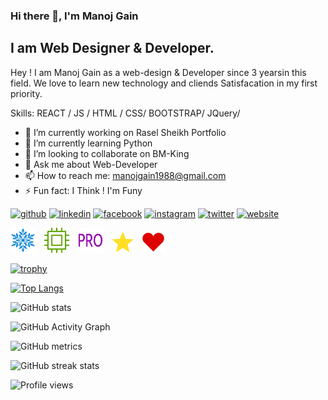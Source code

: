 
### Hi there 👋, I'm Manoj Gain
## I am Web Designer & Developer.


Hey !  I am  Manoj Gain as a web-design & Developer  since 3 yearsin this field. We love to learn new technology and cliends Satisfacation in my first priority.

Skills:  REACT / JS / HTML / CSS/ BOOTSTRAP/ JQuery/

- 🔭 I’m currently working on Rasel Sheikh Portfolio 
- 🌱 I’m currently learning Python 
- 👯 I’m looking to collaborate on BM-King 
- 💬 Ask me about Web-Developer 
- 📫 How to reach me: manojgain1988@gmail.com 
- ⚡ Fun fact: I Think ! I'm Funy 


[<img src='https://cdn.jsdelivr.net/npm/simple-icons@3.0.1/icons/github.svg' alt='github' height='40'>](https://github.com/manojgain1988)  [<img src='https://cdn.jsdelivr.net/npm/simple-icons@3.0.1/icons/linkedin.svg' alt='linkedin' height='40'>](https://www.linkedin.com/in/https://www.linkedin.com/in/manojgain1988//)  [<img src='https://cdn.jsdelivr.net/npm/simple-icons@3.0.1/icons/facebook.svg' alt='facebook' height='40'>](https://www.facebook.com/https://facebook.com/web.manojgain)  [<img src='https://cdn.jsdelivr.net/npm/simple-icons@3.0.1/icons/instagram.svg' alt='instagram' height='40'>](https://www.instagram.com/https://www.instagram.com/web.manojgain//)  [<img src='https://cdn.jsdelivr.net/npm/simple-icons@3.0.1/icons/twitter.svg' alt='twitter' height='40'>](https://twitter.com/https://twitter.com/ManojGain2)  [<img src='https://cdn.jsdelivr.net/npm/simple-icons@3.0.1/icons/icloud.svg' alt='website' height='40'>](https://manojgain1988.github.io/manoj-gain-portfolio-3/)  

<a href='https://archiveprogram.github.com/'><img src='https://raw.githubusercontent.com/acervenky/animated-github-badges/master/assets/acbadge.gif' width='40' height='40'></a> <a href='https://docs.github.com/en/developers'><img src='https://raw.githubusercontent.com/acervenky/animated-github-badges/master/assets/devbadge.gif' width='40' height='40'></a> <a href='https://github.com/pricing'><img src='https://raw.githubusercontent.com/acervenky/animated-github-badges/master/assets/pro.gif' width='40' height='40'></a> <a href='https://stars.github.com/'><img src='https://raw.githubusercontent.com/acervenky/animated-github-badges/master/assets/starbadge.gif' width='35' height='35'></a> <a href='https://docs.github.com/en/github/supporting-the-open-source-community-with-github-sponsors'><img src='https://raw.githubusercontent.com/acervenky/animated-github-badges/master/assets/sponsorbadge.gif' width='35' height='35'></a> 

[![trophy](https://github-profile-trophy.vercel.app/?username=manojgain1988)](https://github.com/ryo-ma/github-profile-trophy)

[![Top Langs](https://github-readme-stats.vercel.app/api/top-langs/?username=manojgain1988)](https://github.com/anuraghazra/github-readme-stats)

![GitHub stats](https://github-readme-stats.vercel.app/api?username=manojgain1988&show_icons=true&count_private=true)  

![GitHub Activity Graph](https://activity-graph.herokuapp.com/graph?username=manojgain1988)  

![GitHub metrics](https://metrics.lecoq.io/manojgain1988)  

![GitHub streak stats](https://streak-stats.demolab.com/?user=manojgain1988)  

![Profile views](https://gpvc.arturio.dev/manojgain1988)  
